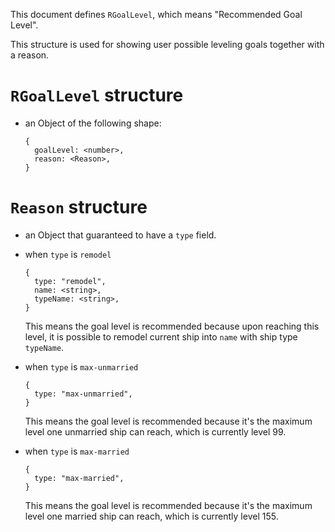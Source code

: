 This document defines `RGoalLevel`, which means "Recommended Goal Level".

This structure is used for showing user possible leveling goals together with a reason.

# `RGoalLevel` structure

- an Object of the following shape:

    ```
    {
      goalLevel: <number>,
      reason: <Reason>,
    }
    ```

# `Reason` structure

- an Object that guaranteed to have a `type` field.

- when `type` is `remodel`

    ```
    {
      type: "remodel",
      name: <string>,
      typeName: <string>,
    }
    ```

    This means the goal level is recommended because upon reaching this level,
    it is possible to remodel current ship into `name` with ship type `typeName`.

- when `type` is `max-unmarried`

    ```
    {
      type: "max-unmarried",
    }
    ```

    This means the goal level is recommended because it's the maximum level
    one unmarried ship can reach, which is currently level 99.

- when `type` is `max-married`

    ```
    {
      type: "max-married",
    }
    ```

    This means the goal level is recommended because it's the maximum level
    one married ship can reach, which is currently level 155.
